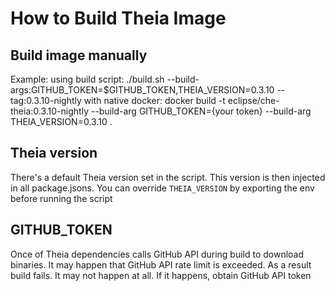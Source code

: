 # How to Build Theia Image

## Build image manually
Example:
using build script:
./build.sh --build-args:GITHUB_TOKEN=$GITHUB_TOKEN,THEIA_VERSION=0.3.10 --tag:0.3.10-nightly
with native docker:
docker build -t eclipse/che-theia:0.3.10-nightly --build-arg GITHUB_TOKEN={your token} --build-arg THEIA_VERSION=0.3.10 .

## Theia version

There's a default Theia version set in the script. This version is then injected in all package.jsons.
You can override `THEIA_VERSION` by exporting the env before running the script

## GITHUB_TOKEN

Once of Theia dependencies calls GitHub API during build to download binaries. It may happen that GitHub API rate limit is exceeded.
As a result build fails. It may not happen at all. If it happens, obtain GitHub API token
